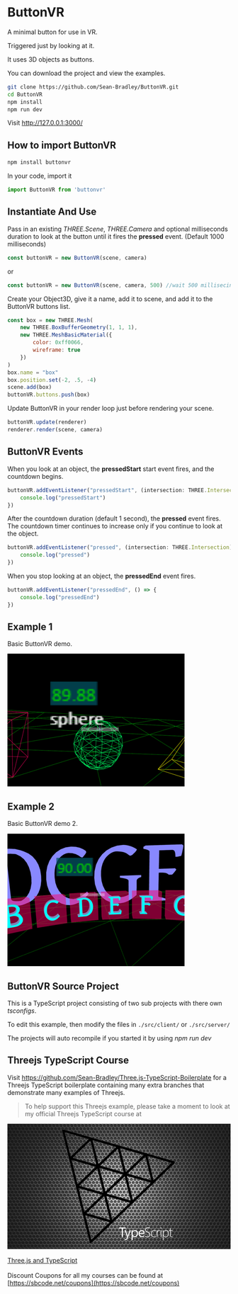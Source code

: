 # ButtonVR

A minimal button for use in VR.

Triggered just by looking at it. 

It uses 3D objects as buttons.

You can download the project and view the examples.

``` bash
git clone https://github.com/Sean-Bradley/ButtonVR.git
cd ButtonVR
npm install
npm run dev
```

Visit http://127.0.0.1:3000/


## How to import ButtonVR

```bash
npm install buttonvr
```

In your code, import it

``` javascript
import ButtonVR from 'buttonvr'
```

## Instantiate And Use

Pass in an existing *THREE.Scene*, *THREE.Camera* and optional milliseconds duration to look at the button until it fires the **pressed** event. (Default 1000 milliseconds)

``` javascript
const buttonVR = new ButtonVR(scene, camera)
```

or

``` javascript
const buttonVR = new ButtonVR(scene, camera, 500) //wait 500 millisecinds to decide if button is pressed. (Default 1000ms)
```

Create your Object3D, give it a name, add it to scene, and add it to the ButtonVR buttons list.

``` javascript
const box = new THREE.Mesh(
    new THREE.BoxBufferGeometry(1, 1, 1),
    new THREE.MeshBasicMaterial({
        color: 0xff0066,
        wireframe: true
    })
)
box.name = "box"
box.position.set(-2, .5, -4)
scene.add(box)
buttonVR.buttons.push(box)
```

Update ButtonVR in your render loop just before rendering your scene.

``` javascript
buttonVR.update(renderer)
renderer.render(scene, camera)
```

## ButtonVR Events

When you look at an object, the **pressedStart** start event fires, and the countdown begins.

``` javascript
buttonVR.addEventListener("pressedStart", (intersection: THREE.Intersection) => {
    console.log("pressedStart")
})
```

After the countdown duration (default 1 second), the **pressed** event fires. The countdown timer continues to increase only if you continue to look at the object.

``` javascript
buttonVR.addEventListener("pressed", (intersection: THREE.Intersection) => {
    console.log("pressed")
})
```

When you stop looking at an object, the **pressedEnd** event fires. 

``` javascript
buttonVR.addEventListener("pressedEnd", () => {
    console.log("pressedEnd")
})
```





## Example 1

Basic ButtonVR demo.

[![ButtonVR Example 1](./dist/client/img/buttonvr-1.gif)](https://sbcode.net/threejs/buttonvr-1/)

## Example 2

Basic ButtonVR demo 2.

[![ButtonVR Example 2](./dist/client/img/buttonvr-2.gif)](https://sbcode.net/threejs/buttonvr-2/)

## ButtonVR Source Project

This is a TypeScript project consisting of two sub projects with there own *tsconfigs*.

To edit this example, then modify the files in `./src/client/` or `./src/server/`

The projects will auto recompile if you started it by using *npm run dev*

## Threejs TypeScript Course

Visit https://github.com/Sean-Bradley/Three.js-TypeScript-Boilerplate for a Threejs TypeScript boilerplate containing many extra branches that demonstrate many examples of Threejs.

> To help support this Threejs example, please take a moment to look at my official Threejs TypeScript course at 

[![Threejs TypeScript Course](threejs-course-image.png)](https://www.udemy.com/course/threejs-tutorials/?referralCode=4C7E1DE91C3E42F69D0F)

  [Three.js and TypeScript](https://www.udemy.com/course/threejs-tutorials/?referralCode=4C7E1DE91C3E42F69D0F)<br/>  
  Discount Coupons for all my courses can be found at [https://sbcode.net/coupons](https://sbcode.net/coupons)
